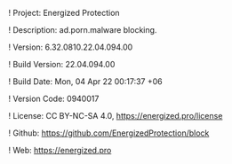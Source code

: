 ! Project: Energized Protection

! Description: ad.porn.malware blocking.

! Version: 6.32.0810.22.04.094.00

! Build Version: 22.04.094.00

! Build Date: Mon, 04 Apr 22 00:17:37 +06

! Version Code: 0940017

! License: CC BY-NC-SA 4.0, https://energized.pro/license

! Github: https://github.com/EnergizedProtection/block

! Web: https://energized.pro
